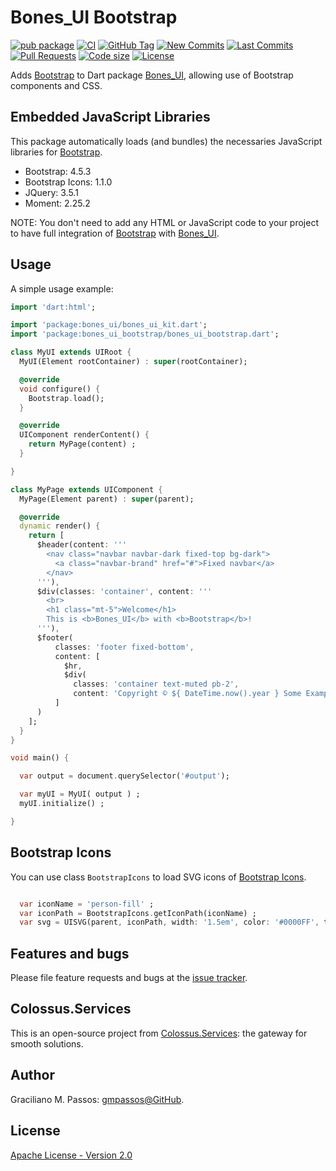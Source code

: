 # Bones_UI Bootstrap

[![pub package](https://img.shields.io/pub/v/bones_ui_bootstrap.svg?logo=dart&logoColor=00b9fc)](https://pub.dartlang.org/packages/bones_ui_bootstrap)
[![CI](https://img.shields.io/github/workflow/status/Colossus-Services/bones_ui_bootstrap/Dart%20CI/master?logo=github-actions&logoColor=white)](https://github.com/Colossus-Services/bones_ui_bootstrap/actions)
[![GitHub Tag](https://img.shields.io/github/v/tag/Colossus-Services/bones_ui_bootstrap?logo=git&logoColor=white)](https://github.com/Colossus-Services/bones_ui_bootstrap/releases)
[![New Commits](https://img.shields.io/github/commits-since/Colossus-Services/bones_ui_bootstrap/latest?logo=git&logoColor=white)](https://github.com/Colossus-Services/bones_ui_bootstrap/network)
[![Last Commits](https://img.shields.io/github/last-commit/Colossus-Services/bones_ui_bootstrap?logo=git&logoColor=white)](https://github.com/Colossus-Services/bones_ui_bootstrap/commits/master)
[![Pull Requests](https://img.shields.io/github/issues-pr/Colossus-Services/bones_ui_bootstrap?logo=github&logoColor=white)](https://github.com/Colossus-Services/bones_ui_bootstrap/pulls)
[![Code size](https://img.shields.io/github/languages/code-size/Colossus-Services/bones_ui_bootstrap?logo=github&logoColor=white)](https://github.com/Colossus-Services/bones_ui_bootstrap)
[![License](https://img.shields.io/github/license/Colossus-Services/bones_ui_bootstrap?logo=open-source-initiative&logoColor=green)](https://github.com/Colossus-Services/bones_ui_bootstrap/blob/master/LICENSE)


Adds [Bootstrap][bootstrap] to Dart package [Bones_UI][bones_ui], allowing use of Bootstrap components and CSS.

## Embedded JavaScript Libraries 

This package automatically loads (and bundles) the necessaries JavaScript libraries for [Bootstrap][bootstrap].

- Bootstrap: 4.5.3
- Bootstrap Icons: 1.1.0
- JQuery: 3.5.1
- Moment: 2.25.2

NOTE: You don't need to add any HTML or JavaScript code to your project to have full integration of
[Bootstrap][bootstrap] with [Bones_UI][bones_ui].

## Usage

A simple usage example:

```dart
import 'dart:html';

import 'package:bones_ui/bones_ui_kit.dart';
import 'package:bones_ui_bootstrap/bones_ui_bootstrap.dart';

class MyUI extends UIRoot {
  MyUI(Element rootContainer) : super(rootContainer);

  @override
  void configure() {
    Bootstrap.load();
  }

  @override
  UIComponent renderContent() {
    return MyPage(content) ;
  }

}

class MyPage extends UIComponent {
  MyPage(Element parent) : super(parent);

  @override
  dynamic render() {
    return [
      $header(content: '''
        <nav class="navbar navbar-dark fixed-top bg-dark">
          <a class="navbar-brand" href="#">Fixed navbar</a>
        </nav>
      '''),
      $div(classes: 'container', content: '''
        <br>
        <h1 class="mt-5">Welcome</h1>
        This is <b>Bones_UI</b> with <b>Bootstrap</b>!
      '''),
      $footer(
          classes: 'footer fixed-bottom',
          content: [
            $hr,
            $div(
              classes: 'container text-muted pb-2',
              content: 'Copyright © ${ DateTime.now().year } Some Example')
          ]
      )
    ];
  }
}

void main() {

  var output = document.querySelector('#output');

  var myUI = MyUI( output ) ;
  myUI.initialize() ;

}

```

## Bootstrap Icons

You can use class `BootstrapIcons` to load SVG icons of [Bootstrap Icons][bootstrap_icons].

```dart

  var iconName = 'person-fill' ;
  var iconPath = BootstrapIcons.getIconPath(iconName) ;
  var svg = UISVG(parent, iconPath, width: '1.5em', color: '#0000FF', title: 'User') ;

```


## Features and bugs

Please file feature requests and bugs at the [issue tracker][tracker].

[tracker]: https://github.com/Colossus-Services/bones_ui_bootstrap/issues

## Colossus.Services

This is an open-source project from [Colossus.Services][colossus]:
the gateway for smooth solutions.

## Author

Graciliano M. Passos: [gmpassos@GitHub][gmpassos_github].

## License

[Apache License - Version 2.0][apache_license]


[gmpassos_github]: https://github.com/gmpassos
[colossus]: https://colossus.services/
[bones_ui]: https://pub.dev/packages/bones_ui
[bootstrap]: https://getbootstrap.com/
[bootstrap_icons]: https://icons.getbootstrap.com/
[apache_license]: https://www.apache.org/licenses/LICENSE-2.0.txt
